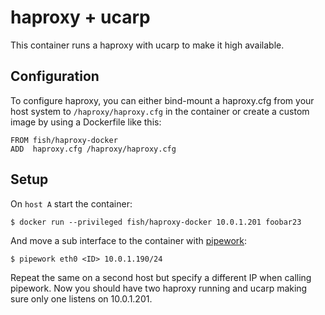 # haproxy + ucarp
This container runs a haproxy with ucarp to make it high available.

## Configuration
To configure haproxy, you can either bind-mount a haproxy.cfg from your
host system to `/haproxy/haproxy.cfg` in the container or create a custom
image by using a Dockerfile like this:

    FROM fish/haproxy-docker
    ADD  haproxy.cfg /haproxy/haproxy.cfg

## Setup
On `host A` start the container:

    $ docker run --privileged fish/haproxy-docker 10.0.1.201 foobar23

And move a sub interface to the container with [pipework](https://github.com/jpetazzo/pipework):

    $ pipework eth0 <ID> 10.0.1.190/24

Repeat the same on a second host but specify a different IP when calling
pipework. Now you should have two haproxy running and ucarp making sure only
one listens on 10.0.1.201.
